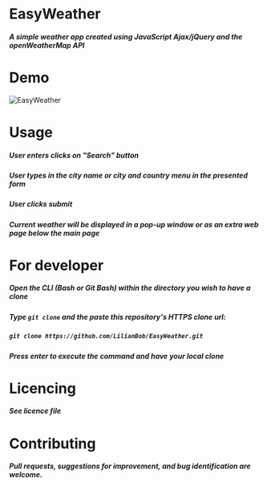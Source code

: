 # EasyWeather
 ##### A simple weather app created using JavaScript Ajax/jQuery and the openWeatherMap API
 
# Demo
![EasyWeather](https://user-images.githubusercontent.com/78000300/133505728-c9161853-772b-4be8-a401-4215dddb7274.gif)

# Usage
 ##### User enters clicks on "Search" button
 ##### User types in the city name or city and country menu in the presented form
 ##### User clicks submit
 ##### Current weather will be displayed in a pop-up window or as an extra web page below the main page
 
 # For developer
 ##### Open the CLI (Bash or Git Bash) within the directory you wish to have a clone
 ##### Type  `git clone` and the paste this repository's HTTPS clone url:
 ##### `git clone https://github.com/LilianBob/EasyWeather.git`
 ##### Press enter to execute the command and have your local clone
 
 # Licencing
 ##### See licence file
 
 # Contributing
 ##### Pull requests, suggestions for improvement, and bug identification are welcome.
